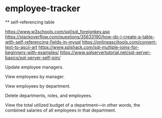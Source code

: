 # employee-tracker

** self-referencing table

https://www.w3schools.com/sql/sql_foreignkey.asp
https://stackoverflow.com/questions/35633190/how-do-i-create-a-table-with-self-referencing-fields-in-mysql
https://onlineasciitools.com/convert-text-to-ascii-art
https://www.sqlshack.com/sql-multiple-joins-for-beginners-with-examples/
https://www.sqlservertutorial.net/sql-server-basics/sql-server-self-join/

Update employee managers.

View employees by manager.

View employees by department.

Delete departments, roles, and employees.

View the total utilized budget of a department—in other words, the combined salaries of all employees in that department.
